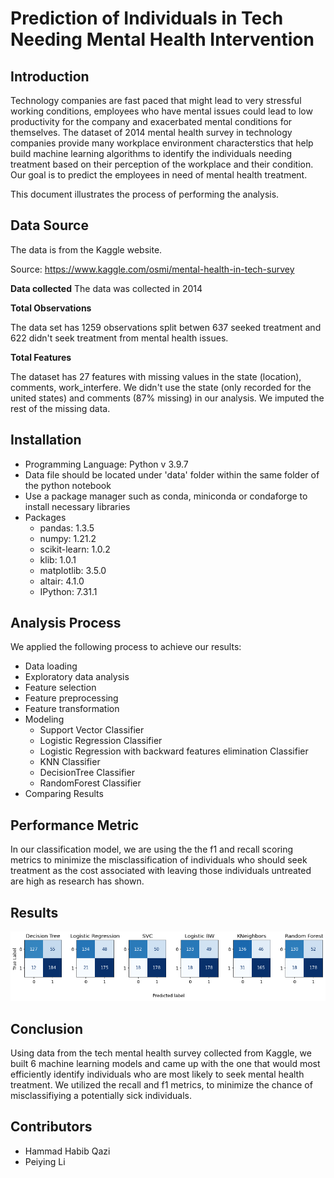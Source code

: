 # Prediction of Individuals in Tech Needing Mental Health Intervention

## Introduction

Technology companies are fast paced that might lead to very stressful working conditions, employees who have mental issues could lead to low productivity for the company and exacerbated mental conditions for themselves. The dataset of 2014 mental health survey in technology companies provide many workplace environment characterstics that help build machine learning algorithms to identify the individuals needing treatment based on their perception of the workplace and their condition. Our goal is to predict the employees in need of mental health treatment.

This document illustrates the process of performing the analysis.

## Data Source

The data is from the Kaggle website.

Source: https://www.kaggle.com/osmi/mental-health-in-tech-survey

**Data collected**
The data was collected in 2014

**Total Observations**

The data set has 1259 observations split betwen 637 seeked treatment and 622 didn't seek treatment from mental health issues.

**Total Features**

The dataset has 27 features with  missing values in the state (location), comments, work_interfere. We didn't use the state (only recorded for the united states) and comments (87% missing) in our analysis. We imputed the rest of the missing data.

## Installation

- Programming Language: Python v 3.9.7
- Data file should be located under 'data' folder within the same folder of the python notebook
- Use a package manager such as conda, miniconda or condaforge to install necessary libraries
- Packages
  - pandas: 1.3.5
  - numpy: 1.21.2
  - scikit-learn: 1.0.2
  - klib: 1.0.1
  - matplotlib: 3.5.0
  - altair: 4.1.0
  - IPython: 7.31.1

## Analysis Process

We applied the following process to achieve our results:

- Data loading
- Exploratory data analysis
- Feature selection
- Feature preprocessing
- Feature transformation
- Modeling
  - Support Vector Classifier
  - Logistic Regression Classifier
  - Logistic Regression with backward features elimination Classifier
  - KNN Classifier
  - DecisionTree Classifier
  - RandomForest Classifier
- Comparing Results

## Performance Metric

In our classification model, we are using the the f1 and recall scoring metrics to minimize the misclassification of individuals who should seek treatment as the cost associated with leaving those individuals untreated are high as research has shown.

## Results

![alt text](imgs/Confusion%20Matrix.png)

## Conclusion

Using data from the tech mental health survey collected from Kaggle, we built 6 machine learning models and came up with the one that would most efficiently identify individuals who are most likely to seek mental health treatment. We utilized the recall and f1 metrics, to minimize the chance of misclassifiying a potentially sick individuals.

## Contributors

- Hammad Habib Qazi
- Peiying Li